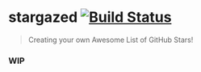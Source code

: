 # stargazed [![Build Status](https://travis-ci.com/abhijithvijayan/stargazed.svg?branch=master)](https://travis-ci.com/abhijithvijayan/stargazed)

> Creating your own Awesome List of GitHub Stars!

### WIP

<!--
## Install

```
$ npm install --global stargazed
```

## CLI

```
$ stargazed [OPTIONS]

    GitHub stargazed

    Creating your own Awesome List of GitHub Stars!

    example:     stargazed --username abhijithvijayan --sort > README.md

  Options:
    -u, --username TEXT    GitHub username
    -t, --token TEXT       GitHub token
    -s, --sort             sort by language
    -r, --repo TEXT  repository name
    -m, --message TEXT     commit message
    -v, --version          Show the version and exit.
    -h, --help             Show this message and exit.
``` -->
